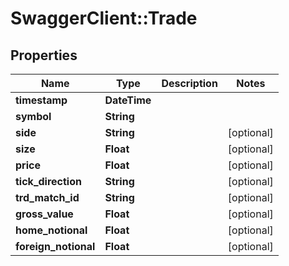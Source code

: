 # SwaggerClient::Trade

## Properties
Name | Type | Description | Notes
------------ | ------------- | ------------- | -------------
**timestamp** | **DateTime** |  | 
**symbol** | **String** |  | 
**side** | **String** |  | [optional] 
**size** | **Float** |  | [optional] 
**price** | **Float** |  | [optional] 
**tick_direction** | **String** |  | [optional] 
**trd_match_id** | **String** |  | [optional] 
**gross_value** | **Float** |  | [optional] 
**home_notional** | **Float** |  | [optional] 
**foreign_notional** | **Float** |  | [optional] 


